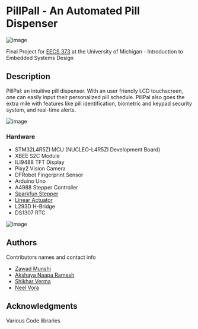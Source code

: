 # PillPall - An Automated Pill Dispenser

![image](https://github.com/munshiz/373PillDispenser/assets/32941432/359defa3-f660-41f4-8495-b03be2a7bd7f)

Final Project for [EECS 373](https://www.eecs.umich.edu/courses/eecs373/description.html) at the University of Michigan - Introduction to Embedded Systems Design

## Description

PillPal: an intuitive pill dispenser. With an user friendly LCD touchscreen, one can easily input their personalized pill schedule. PillPal also goes the extra mile with features like pill identification, biometric and keypad security system, and real-time alerts.

![image](https://github.com/munshiz/373PillDispenser/assets/32941432/cd31d24f-11a2-45d0-8d44-4e4f5d8ae88b)

### Hardware

* STM32L4R5ZI MCU (NUCLEO-L4R5ZI Development Board)
* XBEE S2C Module
* ILI9488 TFT Display
* Pixy2 Vision Camera
* DFRobot Fingerprint Sensor
* Arduino Uno
* A4988 Stepper Controller
* [Sparkfun Stepper](https://www.sparkfun.com/products/9238)
* [Linear Actuator](https://www.amazon.com/NORJIN-Electric-Actuator-Waterproof-Projects/dp/B0BK13M8N5/)
* L293D H-Bridge
* DS1307 RTC

![image](https://github.com/munshiz/373PillDispenser/assets/32941432/3363024f-e48a-49e5-be43-8be0dd7f632b)

## Authors

Contributors names and contact info
* [Zawad Munshi](mailto:munshiz@umich.edu)
* [Akshaya Naapa Ramesh](mailto:akshayan@umich.edu)
* [Shikhar Verma](mailto:shikharv@umich.edu)
* [Neel Vora](mailto:neelnv@umich.edu)

## Acknowledgments

Various Code libraries

